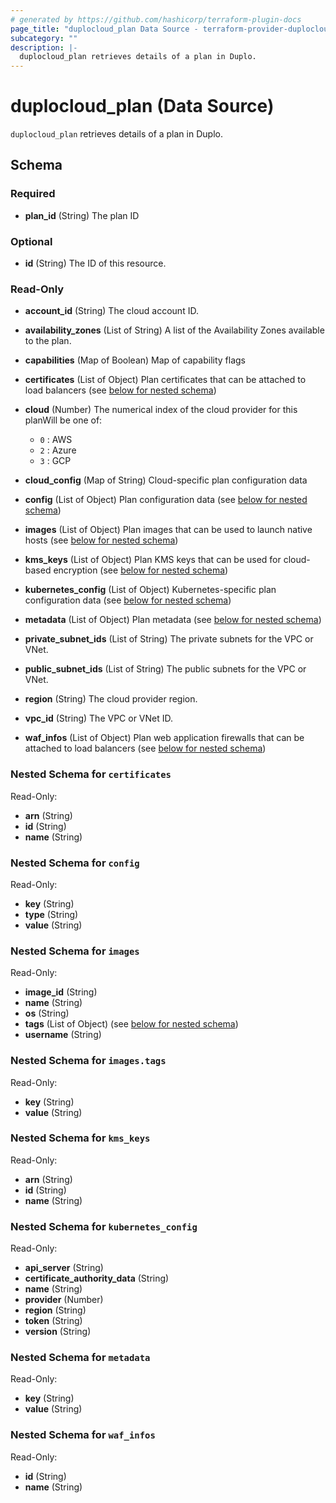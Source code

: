 ```yaml
---
# generated by https://github.com/hashicorp/terraform-plugin-docs
page_title: "duplocloud_plan Data Source - terraform-provider-duplocloud"
subcategory: ""
description: |-
  duplocloud_plan retrieves details of a plan in Duplo.
---
```


# duplocloud_plan (Data Source)

`duplocloud_plan` retrieves details of a plan in Duplo.



<!-- schema generated by tfplugindocs -->
## Schema

### Required

- **plan_id** (String) The plan ID

### Optional

- **id** (String) The ID of this resource.

### Read-Only

- **account_id** (String) The cloud account ID.
- **availability_zones** (List of String) A list of the Availability Zones available to the plan.
- **capabilities** (Map of Boolean) Map of capability flags
- **certificates** (List of Object) Plan certificates that can be attached to load balancers (see [below for nested schema](#nestedatt--certificates))
- **cloud** (Number) The numerical index of the cloud provider for this planWill be one of:

   - `0` : AWS
   - `2` : Azure
   - `3` : GCP
- **cloud_config** (Map of String) Cloud-specific plan configuration data
- **config** (List of Object) Plan configuration data (see [below for nested schema](#nestedatt--config))
- **images** (List of Object) Plan images that can be used to launch native hosts (see [below for nested schema](#nestedatt--images))
- **kms_keys** (List of Object) Plan KMS keys that can be used for cloud-based encryption (see [below for nested schema](#nestedatt--kms_keys))
- **kubernetes_config** (List of Object) Kubernetes-specific plan configuration data (see [below for nested schema](#nestedatt--kubernetes_config))
- **metadata** (List of Object) Plan metadata (see [below for nested schema](#nestedatt--metadata))
- **private_subnet_ids** (List of String) The private subnets for the VPC or VNet.
- **public_subnet_ids** (List of String) The public subnets for the VPC or VNet.
- **region** (String) The cloud provider region.
- **vpc_id** (String) The VPC or VNet ID.
- **waf_infos** (List of Object) Plan web application firewalls that can be attached to load balancers (see [below for nested schema](#nestedatt--waf_infos))

<a id="nestedatt--certificates"></a>
### Nested Schema for `certificates`

Read-Only:

- **arn** (String)
- **id** (String)
- **name** (String)


<a id="nestedatt--config"></a>
### Nested Schema for `config`

Read-Only:

- **key** (String)
- **type** (String)
- **value** (String)


<a id="nestedatt--images"></a>
### Nested Schema for `images`

Read-Only:

- **image_id** (String)
- **name** (String)
- **os** (String)
- **tags** (List of Object) (see [below for nested schema](#nestedobjatt--images--tags))
- **username** (String)

<a id="nestedobjatt--images--tags"></a>
### Nested Schema for `images.tags`

Read-Only:

- **key** (String)
- **value** (String)



<a id="nestedatt--kms_keys"></a>
### Nested Schema for `kms_keys`

Read-Only:

- **arn** (String)
- **id** (String)
- **name** (String)


<a id="nestedatt--kubernetes_config"></a>
### Nested Schema for `kubernetes_config`

Read-Only:

- **api_server** (String)
- **certificate_authority_data** (String)
- **name** (String)
- **provider** (Number)
- **region** (String)
- **token** (String)
- **version** (String)


<a id="nestedatt--metadata"></a>
### Nested Schema for `metadata`

Read-Only:

- **key** (String)
- **value** (String)


<a id="nestedatt--waf_infos"></a>
### Nested Schema for `waf_infos`

Read-Only:

- **id** (String)
- **name** (String)



